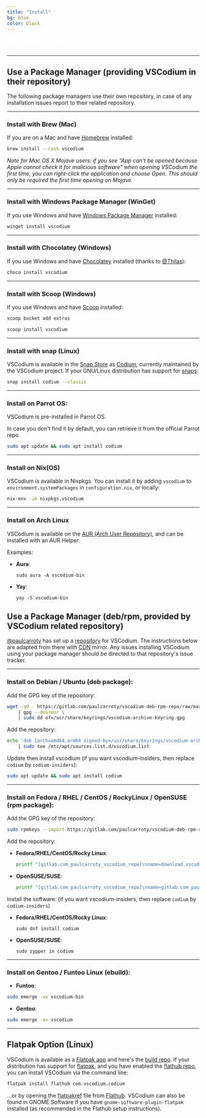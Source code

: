 ```yaml
---
title: "Install"
bg: blue
color: black
---
```


<div class="link-button">
<a alt="latest release" href="https://github.com/VSCodium/vscodium/releases" style="color: white;text-decoration:none;">
<b>Download latest release</b><br>
<font size="-1">Available for Windows, Mac OS and Linux</font>
</a>
</div>

---

## Use a Package Manager (providing VSCodium in their repository)

The following package managers use their own repository, in case of any installation issues report to their related repository.

---

<a tabindex="-1" aria-hidden="true" id="brew" href="#brew"></a>
### Install with Brew (Mac)
If you are on a Mac and have [Homebrew](https://brew.sh/) installed:
```bash
brew install --cask vscodium
```

_Note for Mac OS X Mojave users: if you see "App can't be opened because Apple cannot check it for malicious software" when opening VSCodium the first time, you can right-click the application and choose Open. This should only be required the first time opening on Mojave._

---

<a tabindex="-1" aria-hidden="true" id="winget" href="#winget"></a>
### Install with Windows Package Manager (WinGet)
If you use Windows and have [Windows Package Manager](https://github.com/microsoft/winget-cli) installed:
```cmd
winget install vscodium
```

---

<a tabindex="-1" aria-hidden="true" id="chocolatey" href="#chocolatey"></a>
### Install with Chocolatey (Windows)
If you use Windows and have [Chocolatey](https://chocolatey.org) installed (thanks to [@Thilas](https://github.com/Thilas)):
```cmd
choco install vscodium
```

---

<a tabindex="-1" aria-hidden="true" id="install-with-scoop" href="#install-with-scoop"></a>
<a tabindex="-1" aria-hidden="true" id="scoop" href="#scoop"></a>
### Install with Scoop (Windows)
If you use Windows and have [Scoop](https://scoop.sh/) installed:
```cmd
scoop bucket add extras
```
```cmd
scoop install vscodium
```

---

<a tabindex="-1" aria-hidden="true" id="install-with-snap" href="#install-with-snap"></a>
<a tabindex="-1" aria-hidden="true" id="snap" href="#snap"></a>
### Install with snap (Linux)
VSCodium is available in the [Snap Store](https://snapcraft.io/) as [Codium](https://snapcraft.io/codium), currently maintained by the VSCodium project.
If your GNU/Linux distribution has support for [snaps](https://snapcraft.io/docs/installing-snapd):
```bash
snap install codium --classic
```

---

<a tabindex="-1" aria-hidden="true" id="parrot" href="#parrot"></a>
### Install on Parrot OS:

VSCodium is pre-installed in Parrot OS.

In case you don't find it by default, you can retrieve it from the official Parrot repo

```bash
sudo apt update && sudo apt install codium
```

---

<a tabindex="-1" aria-hidden="true" id="nix" href="#nix"></a>
### Install on Nix(OS)

VSCodium is available in Nixpkgs. You can install it by adding `vscodium` to `environment.systemPackages` in `configuration.nix`, or locally:

```bash
nix-env -iA nixpkgs.vscodium
```

---

<a tabindex="-1" aria-hidden="true" id="arch" href="#arch"></a>
### Install on Arch Linux

VSCodium is available on the [AUR (Arch User Repository)](https://aur.archlinux.org/packages/vscodium-bin/), and can be installed with an AUR Helper.

Examples:

- **Aura**:
  ```
  sudo aura -A vscodium-bin
  ```
- **Yay**:
  ```
  yay -S vscodium-bin
  ```


## Use a Package Manager (deb/rpm, provided by VSCodium related repository)

[@paulcarroty](https://github.com/paulcarroty) has set up a [repository](https://gitlab.com/paulcarroty/vscodium-deb-rpm-repo) for VSCodium. The instructions below are adapted from there with [CDN](https://download.vscodium.com) mirror. Any issues installing VSCodium using your package manager should be directed to that repository's issue tracker.

---

<a tabindex="-1" aria-hidden="true" id="deb" href="#deb"></a>
### Install on Debian / Ubuntu (deb package):
Add the GPG key of the repository:
```bash
wget -qO - https://gitlab.com/paulcarroty/vscodium-deb-rpm-repo/raw/master/pub.gpg \
    | gpg --dearmor \
    | sudo dd of=/usr/share/keyrings/vscodium-archive-keyring.gpg
```

Add the repository:
```bash
echo 'deb [arch=amd64,arm64 signed-by=/usr/share/keyrings/vscodium-archive-keyring.gpg] https://download.vscodium.com/debs vscodium main' \
    | sudo tee /etc/apt/sources.list.d/vscodium.list
```

Update then install vscodium (if you want vscodium-insiders, then replace `codium` by `codium-insiders`):
```bash
sudo apt update && sudo apt install codium
```

---

<a tabindex="-1" aria-hidden="true" id="rpm" href="#rpm"></a>
### Install on Fedora / RHEL / CentOS / RockyLinux / OpenSUSE (rpm package):

Add the GPG key of the repository:

```bash
sudo rpmkeys --import https://gitlab.com/paulcarroty/vscodium-deb-rpm-repo/-/raw/master/pub.gpg
```

Add the repository:

- **Fedora/RHEL/CentOS/Rocky Linux**:
  ```bash
  printf "[gitlab.com_paulcarroty_vscodium_repo]\nname=download.vscodium.com\nbaseurl=https://download.vscodium.com/rpms/\nenabled=1\ngpgcheck=1\nrepo_gpgcheck=1\ngpgkey=https://gitlab.com/paulcarroty/vscodium-deb-rpm-repo/-/raw/master/pub.gpg\nmetadata_expire=1h" | sudo tee -a /etc/yum.repos.d/vscodium.repo
  ```

- **OpenSUSE/SUSE**:
  ```bash
  printf "[gitlab.com_paulcarroty_vscodium_repo]\nname=gitlab.com_paulcarroty_vscodium_repo\nbaseurl=https://download.vscodium.com/rpms/\nenabled=1\ngpgcheck=1\nrepo_gpgcheck=1\ngpgkey=https://gitlab.com/paulcarroty/vscodium-deb-rpm-repo/-/raw/master/pub.gpg\nmetadata_expire=1h" | sudo tee -a /etc/zypp/repos.d/vscodium.repo
  ```


Install the software:
(if you want vscodium-insiders, then replace `codium` by `codium-insiders`)

- **Fedora/RHEL/CentOS/Rocky Linux**:
  ```
  sudo dnf install codium
  ```
- **OpenSUSE/SUSE**:
  ```
  sudo zypper in codium
  ```
---

<a tabindex="-1" aria-hidden="true" id="rpm" href="#rpm"></a>
### Install on Gentoo / Funtoo Linux (ebuild):

- **Funtoo**:

```bash
sudo emerge -av vscodium-bin
```
- **Gentoo**:

```bash
sudo emerge -av vscodium
```


---
<a tabindex="-1" aria-hidden="true" id="flatpak" href="#flatpak"></a>
## Flatpak Option (Linux)
VSCodium is available as a [Flatpak app](https://flathub.org/apps/details/com.vscodium.codium) and here's the [build repo](https://github.com/flathub/com.vscodium.codium). If your distribution has support for [flatpak](https://flathub.org), and you have enabled the [flathub repo](https://flatpak.org/setup/), you can install VSCodium via the command line:
```bash
flatpak install flathub com.vscodium.codium
```
…or by opening the [flatpakref](https://dl.flathub.org/repo/appstream/com.vscodium.codium.flatpakref) file from [Flathub](https://flathub.org/apps/details/com.vscodium.codium). VSCodium can also be found in GNOME Software if you have `gnome-software-plugin-flatpak` installed (as recommended in the Flathub setup instructions).
